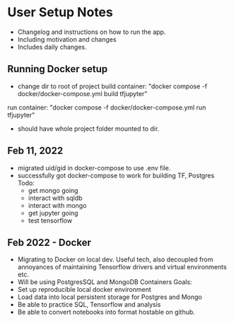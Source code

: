 # User Setup Notes
- Changelog and instructions on how to run the app.
- Including motivation and changes
- Includes daily changes.

## Running Docker setup
- change dir to root of project
build container:
"docker compose -f docker/docker-compose.yml build tfjupyter"

run container:
"docker compose -f docker/docker-compose.yml run tfjupyter"
- should have whole project folder mounted to dir.

## Feb 11, 2022
- migrated uid/gid in docker-compose to use .env file.
- successfully got docker-compose to work for building TF, Postgres
Todo:
    - get mongo going
    - interact with sqldb
    - interact with mongo
    - get jupyter going
    - test tensorflow


## Feb 2022 - Docker
- Migrating to Docker on local dev.  Useful tech, also decoupled from
annoyances of maintaining Tensorflow drivers and virtual environments etc.
- Will be using PostgresSQL and MongoDB Containers
Goals:
- Set up reproducible local docker environment
- Load data into local persistent storage for Postgres and Mongo
- Be able to practice SQL, Tensorflow and analysis
- Be able to convert notebooks into format hostable on github.